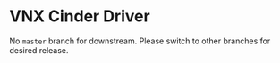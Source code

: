 # VNX Cinder Driver

No `master` branch for downstream. Please switch to other branches for desired
release.
